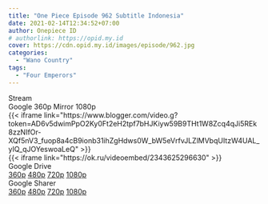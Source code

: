 ```yaml
---
title: "One Piece Episode 962 Subtitle Indonesia"
date: 2021-02-14T12:34:52+07:00
author: Onepiece ID
# authorlink: https://opid.my.id
cover: https://cdn.opid.my.id/images/episode/962.jpg
categories:
  - "Wano Country"
tags:
  - "Four Emperors"
---
```

<div class="ui menu violet borderless inverted">
  <div class="header item active">
        Stream
    </div>
  <a class="active item" data-tab="google">
    <i class="google drive icon"></i> Google 360p
    
  </a>
  <a class="item nounderline" data-tab="mirror">
    <i class="odnoklassniki icon"></i> Mirror 1080p
  </a>
</div>
<div class="ui bottom attached tab segment active" style="border:0 !important;" data-tab="google">
  {{< iframe link="https://www.blogger.com/video.g?token=AD6v5dwimPpO2Ky0Ft2eH2tpf7bHJKiyw59B9THt1W8Zcq4qJi5REk8zzNIfOr-XQf5nV3_fuop8a4cB9ionb31ihZgHdws0W_bW5eVrfvJLZlMVbqUItzW4UAL_yIQ_qJOYeswoaLeQ" >}}
</div>
<div class="ui bottom attached tab segment" style="border:0 !important;" data-tab="mirror">
{{< iframe link="https://ok.ru/videoembed/2343625296630" >}}
</div>
<div class="ui menu violet borderless inverted">
  <div class="header item active ten">
        Google Drive
    </div>
  <a class="item nounderline" alt="One Piece Episode 962 Subtitle Indonesia" href="https://ouo.io/qAQrtR" target="_blank" rel="dofollow"><i class="google drive icon"></i>
    360p</a>
  <a class="item nounderline" alt="One Piece Episode 962 Subtitle Indonesia" href="https://ouo.io/rJzOg7" target="_blank" rel="dofollow"><i class="google drive icon"></i>
    480p</a>
  <a class="item nounderline" alt="One Piece Episode 962 Subtitle Indonesia" href="https://ouo.io/Xsxtp1" target="_blank" rel="dofollow"><i class="google drive icon"></i>
    720p</a>
  <a class="item nounderline" alt="One Piece Episode 962 Subtitle Indonesia" href="https://ouo.io/px7x7X" target="_blank" rel="dofollow"><i class="google drive icon"></i>
    1080p</a>
  </a>
</div>
<div class="ui menu violet borderless inverted">
  <div class="header item active">
        Google Sharer
    </div>
  <a class="item nounderline" alt="One Piece Episode 962 Subtitle Indonesia" href="https://ouo.io/FqB27L" target="_blank" rel="dofollow"><i class="google drive icon"></i>
    360p</a>
  <a class="item nounderline" alt="One Piece Episode 962 Subtitle Indonesia" href="https://ouo.io/A0mUEh" target="_blank" rel="dofollow"><i class="google drive icon"></i>
    480p</a>
  <a class="item nounderline" alt="One Piece Episode 962 Subtitle Indonesia" href="https://ouo.io/BEYfqB" target="_blank" rel="dofollow"><i class="google drive icon"></i>
    720p</a>
  <a class="item nounderline" alt="One Piece Episode 962 Subtitle Indonesia" href="https://ouo.io/rl6Yjl1" target="_blank" rel="dofollow"><i class="google drive icon"></i>
    1080p</a>
  </a>
</div>